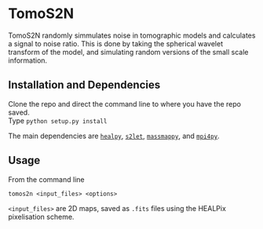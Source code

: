 # TomoS2N

TomoS2N randomly simmulates noise in tomographic models and calculates a signal to noise ratio. This is done by taking the spherical wavelet transform of the model, and simulating random versions of the small scale information.

## Installation and Dependencies

Clone the repo and direct the command line to where you have the repo saved.  
Type `python setup.py install`

The main dependencies are [`healpy`](https://healpy.readthedocs.io/), [`s2let`](http://astro-informatics.github.io/s2let/), [`massmappy`](https://astro-informatics.github.io/massmappy/), and [`mpi4py`](https://mpi4py.readthedocs.io/).

## Usage

From the command line

`tomos2n <input_files> <options>`

`<input_files>` are 2D maps, saved as `.fits` files using the HEALPix pixelisation scheme.
